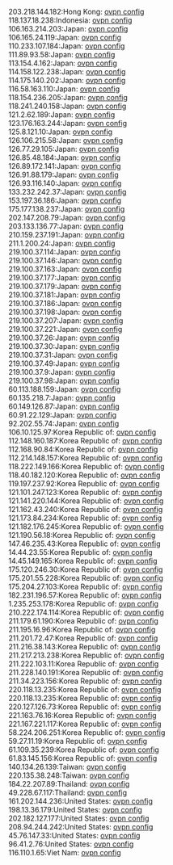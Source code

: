203.218.144.182:Hong Kong: [ovpn config](vpn/203_218_144_182.ovpn)  
118.137.18.238:Indonesia: [ovpn config](vpn/118_137_18_238.ovpn)  
106.163.214.203:Japan: [ovpn config](vpn/106_163_214_203.ovpn)  
106.165.24.119:Japan: [ovpn config](vpn/106_165_24_119.ovpn)  
110.233.107.184:Japan: [ovpn config](vpn/110_233_107_184.ovpn)  
111.89.93.58:Japan: [ovpn config](vpn/111_89_93_58.ovpn)  
113.154.4.162:Japan: [ovpn config](vpn/113_154_4_162.ovpn)  
114.158.122.238:Japan: [ovpn config](vpn/114_158_122_238.ovpn)  
114.175.140.202:Japan: [ovpn config](vpn/114_175_140_202.ovpn)  
116.58.163.110:Japan: [ovpn config](vpn/116_58_163_110.ovpn)  
118.154.236.205:Japan: [ovpn config](vpn/118_154_236_205.ovpn)  
118.241.240.158:Japan: [ovpn config](vpn/118_241_240_158.ovpn)  
121.2.62.189:Japan: [ovpn config](vpn/121_2_62_189.ovpn)  
123.176.163.244:Japan: [ovpn config](vpn/123_176_163_244.ovpn)  
125.8.121.10:Japan: [ovpn config](vpn/125_8_121_10.ovpn)  
126.106.215.58:Japan: [ovpn config](vpn/126_106_215_58.ovpn)  
126.77.29.105:Japan: [ovpn config](vpn/126_77_29_105.ovpn)  
126.85.48.184:Japan: [ovpn config](vpn/126_85_48_184.ovpn)  
126.89.172.141:Japan: [ovpn config](vpn/126_89_172_141.ovpn)  
126.91.88.179:Japan: [ovpn config](vpn/126_91_88_179.ovpn)  
126.93.116.140:Japan: [ovpn config](vpn/126_93_116_140.ovpn)  
133.232.242.37:Japan: [ovpn config](vpn/133_232_242_37.ovpn)  
153.197.36.186:Japan: [ovpn config](vpn/153_197_36_186.ovpn)  
175.177.138.237:Japan: [ovpn config](vpn/175_177_138_237.ovpn)  
202.147.208.79:Japan: [ovpn config](vpn/202_147_208_79.ovpn)  
203.133.136.77:Japan: [ovpn config](vpn/203_133_136_77.ovpn)  
210.159.237.191:Japan: [ovpn config](vpn/210_159_237_191.ovpn)  
211.1.200.24:Japan: [ovpn config](vpn/211_1_200_24.ovpn)  
219.100.37.114:Japan: [ovpn config](vpn/219_100_37_114.ovpn)  
219.100.37.146:Japan: [ovpn config](vpn/219_100_37_146.ovpn)  
219.100.37.163:Japan: [ovpn config](vpn/219_100_37_163.ovpn)  
219.100.37.177:Japan: [ovpn config](vpn/219_100_37_177.ovpn)  
219.100.37.179:Japan: [ovpn config](vpn/219_100_37_179.ovpn)  
219.100.37.181:Japan: [ovpn config](vpn/219_100_37_181.ovpn)  
219.100.37.186:Japan: [ovpn config](vpn/219_100_37_186.ovpn)  
219.100.37.198:Japan: [ovpn config](vpn/219_100_37_198.ovpn)  
219.100.37.207:Japan: [ovpn config](vpn/219_100_37_207.ovpn)  
219.100.37.221:Japan: [ovpn config](vpn/219_100_37_221.ovpn)  
219.100.37.26:Japan: [ovpn config](vpn/219_100_37_26.ovpn)  
219.100.37.30:Japan: [ovpn config](vpn/219_100_37_30.ovpn)  
219.100.37.31:Japan: [ovpn config](vpn/219_100_37_31.ovpn)  
219.100.37.49:Japan: [ovpn config](vpn/219_100_37_49.ovpn)  
219.100.37.9:Japan: [ovpn config](vpn/219_100_37_9.ovpn)  
219.100.37.98:Japan: [ovpn config](vpn/219_100_37_98.ovpn)  
60.113.188.159:Japan: [ovpn config](vpn/60_113_188_159.ovpn)  
60.135.218.7:Japan: [ovpn config](vpn/60_135_218_7.ovpn)  
60.149.126.87:Japan: [ovpn config](vpn/60_149_126_87.ovpn)  
60.91.22.129:Japan: [ovpn config](vpn/60_91_22_129.ovpn)  
92.202.55.74:Japan: [ovpn config](vpn/92_202_55_74.ovpn)  
106.10.125.97:Korea Republic of: [ovpn config](vpn/106_10_125_97.ovpn)  
112.148.160.187:Korea Republic of: [ovpn config](vpn/112_148_160_187.ovpn)  
112.168.90.84:Korea Republic of: [ovpn config](vpn/112_168_90_84.ovpn)  
112.214.148.157:Korea Republic of: [ovpn config](vpn/112_214_148_157.ovpn)  
118.222.149.166:Korea Republic of: [ovpn config](vpn/118_222_149_166.ovpn)  
118.40.182.120:Korea Republic of: [ovpn config](vpn/118_40_182_120.ovpn)  
119.197.237.92:Korea Republic of: [ovpn config](vpn/119_197_237_92.ovpn)  
121.101.247.123:Korea Republic of: [ovpn config](vpn/121_101_247_123.ovpn)  
121.141.220.144:Korea Republic of: [ovpn config](vpn/121_141_220_144.ovpn)  
121.162.43.240:Korea Republic of: [ovpn config](vpn/121_162_43_240.ovpn)  
121.173.84.234:Korea Republic of: [ovpn config](vpn/121_173_84_234.ovpn)  
121.182.176.245:Korea Republic of: [ovpn config](vpn/121_182_176_245.ovpn)  
121.190.56.18:Korea Republic of: [ovpn config](vpn/121_190_56_18.ovpn)  
147.46.235.43:Korea Republic of: [ovpn config](vpn/147_46_235_43.ovpn)  
14.44.23.55:Korea Republic of: [ovpn config](vpn/14_44_23_55.ovpn)  
14.45.149.165:Korea Republic of: [ovpn config](vpn/14_45_149_165.ovpn)  
175.120.246.30:Korea Republic of: [ovpn config](vpn/175_120_246_30.ovpn)  
175.201.55.228:Korea Republic of: [ovpn config](vpn/175_201_55_228.ovpn)  
175.204.27.103:Korea Republic of: [ovpn config](vpn/175_204_27_103.ovpn)  
182.231.196.57:Korea Republic of: [ovpn config](vpn/182_231_196_57.ovpn)  
1.235.253.178:Korea Republic of: [ovpn config](vpn/1_235_253_178.ovpn)  
210.222.174.114:Korea Republic of: [ovpn config](vpn/210_222_174_114.ovpn)  
211.179.61.190:Korea Republic of: [ovpn config](vpn/211_179_61_190.ovpn)  
211.195.16.96:Korea Republic of: [ovpn config](vpn/211_195_16_96.ovpn)  
211.201.72.47:Korea Republic of: [ovpn config](vpn/211_201_72_47.ovpn)  
211.216.38.143:Korea Republic of: [ovpn config](vpn/211_216_38_143.ovpn)  
211.217.213.238:Korea Republic of: [ovpn config](vpn/211_217_213_238.ovpn)  
211.222.103.11:Korea Republic of: [ovpn config](vpn/211_222_103_11.ovpn)  
211.228.140.191:Korea Republic of: [ovpn config](vpn/211_228_140_191.ovpn)  
211.34.223.156:Korea Republic of: [ovpn config](vpn/211_34_223_156.ovpn)  
220.118.13.235:Korea Republic of: [ovpn config](vpn/220_118_13_235.ovpn)  
220.118.13.235:Korea Republic of: [ovpn config](vpn/220_118_13_235.ovpn)  
220.127.126.73:Korea Republic of: [ovpn config](vpn/220_127_126_73.ovpn)  
221.163.76.16:Korea Republic of: [ovpn config](vpn/221_163_76_16.ovpn)  
221.167.221.117:Korea Republic of: [ovpn config](vpn/221_167_221_117.ovpn)  
58.224.206.251:Korea Republic of: [ovpn config](vpn/58_224_206_251.ovpn)  
59.27.11.19:Korea Republic of: [ovpn config](vpn/59_27_11_19.ovpn)  
61.109.35.239:Korea Republic of: [ovpn config](vpn/61_109_35_239.ovpn)  
61.83.145.156:Korea Republic of: [ovpn config](vpn/61_83_145_156.ovpn)  
140.134.26.139:Taiwan: [ovpn config](vpn/140_134_26_139.ovpn)  
220.135.38.248:Taiwan: [ovpn config](vpn/220_135_38_248.ovpn)  
184.22.207.89:Thailand: [ovpn config](vpn/184_22_207_89.ovpn)  
49.228.67.117:Thailand: [ovpn config](vpn/49_228_67_117.ovpn)  
161.202.144.236:United States: [ovpn config](vpn/161_202_144_236.ovpn)  
198.13.36.179:United States: [ovpn config](vpn/198_13_36_179.ovpn)  
202.182.127.177:United States: [ovpn config](vpn/202_182_127_177.ovpn)  
208.94.244.242:United States: [ovpn config](vpn/208_94_244_242.ovpn)  
45.76.147.33:United States: [ovpn config](vpn/45_76_147_33.ovpn)  
96.41.2.76:United States: [ovpn config](vpn/96_41_2_76.ovpn)  
116.110.1.65:Viet Nam: [ovpn config](vpn/116_110_1_65.ovpn)  
